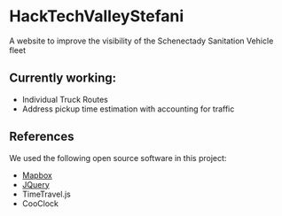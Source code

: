 # HackTechValleyStefani
A website to improve the visibility of the Schenectady Sanitation Vehicle fleet

## Currently working:
* Individual Truck Routes
* Address pickup time estimation with accounting for traffic

## References

We used the following open source software in this project:
* [Mapbox](https://www.mapbox.com/)
* [JQuery](https://jquery.com/)
* TimeTravel.js
* CooClock
